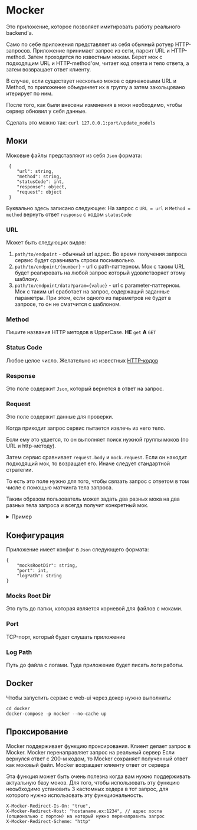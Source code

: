 # Mocker

Это приложение, которое позволяет имитировать работу реального backend'а.

Само по себе приложения представляет из себя обычный ротуер HTTP-запросов. 
Приложение принимает запрос из сети, парсит URL и HTTP-method. Затем проходится по известным мокам. Берет мок с подходящим URL и HTTP-method'ом, читает код ответа и тело ответа, а затем возвращает ответ клиенту.

В случае, если существует несколько моков с одинаковыми URL и Method, то приложение объединяет их в группу а затем закольцовано итерирует по ним.

После того, как были внесены изменения в моки необходимо, чтобы сервер обновил у себя данные.

Сделать это можно так: `curl 127.0.0.1:port/update_models`

## Моки

Моковые файлы представляют из себя `Json` формата:
```
 {
    "url": string,
    "method": string,
    "statusCode": int,
    "response": object,
    "request": object
 }
```

Буквально здесь записано следующее:
На запрос с `URL = url` и `Method = method` вернуть ответ `response` с кодом `statusCode`

### URL

Может быть следующих видов:

1. `path/to/endpoint` - обычный url адрес. Во время получения запроса сервис будет сравнивать строки посимвольно.
2. `path/to/endpoint/{number}` - url с path-паттерном. Мок с таким URL будет реагировать на любой запрос который удовлетворяет этому шаблону.
3. `path/to/endpoint/data?param={value}` - url c parameter-паттерном. Мок с таким url сработает на запрос, содержащий заданные параметры. При этом, если одного из параметров не будет в запросе, то он не сматчится с шаблоном.

### Method

Пишите названия HTTP методов в UpperCase. 
**НЕ** `get` **А**  `GET` 

### Status Code

Любое целое число. Желательно из известных [HTTP-кодов](https://ru.wikipedia.org/wiki/Список_кодов_состояния_HTTP)

### Response

Это поле содержит `Json`, который вернется в ответ на запрос. 

### Request

Это поле содержит данные для проверки. 

Когда приходит запрос сервис пытается извлечь из него тело. 

Если ему это удается, то он выполняет поиск нужной группы моков (по URL и http-методу).

Затем сервис сравнивает `request.body` и `mock.request`. Если он находит подходящий мок, то возращает его. Иначе следует стандартной стратегии.

То есть это поле нужно для того, чтобы связать запрос с ответом в том числе с помощью матчинга тела запроса. 

Таким образом пользователь может задать два разных мока на два разных тела запроса и всегда получит конкретный мок. 

<details>
 
<summary>Пример</summary>

mock1.json:

```json
{
 "url": "/exmp",
 "method": "POST",
 "statusCode": 200,
 "request": {
  "login": "valid",
  "password": "valid"
 },
 "response": {
  "accessToken": "token==",
  "refreshToken": "refresh"
 }
}
```

mock2.json:

```json
{
 "url": "/exmp",
 "method": "POST",
 "statusCode": 400,
 "request": {
  "login": "valid",
  "password": "invalid"
 },
 "response": {
  "code": 1,
  "message": "Bad Credentials"
 }
}
```

В случае если в теле запроса `password == valid`, то вернется 200й код.
А если `password == invalid`, то вернется 400й код. 
В противном случае ответы будут возвращаться итеративно. 

</details>

## Конфигурация

Приложение имеет конфиг в `Json` следующего формата:
```
{
    "mocksRootDir": string,
    "port": int,
    "logPath": string
}
```

### Mocks Root Dir

Это путь до папки, которая является корневой для файлов с моками. 

### Port

TCP-порт, который будет слушать приложение

### Log Path

Путь до файла с логами. Туда приложение будет писать логи работы.

## Docker

Чтобы запустить сервис с web-ui через докер нужно выполнить:

```
cd docker
docker-compose -p mocker --no-cache up
```
## Проксирование
Mocker поддерживает функцию проксирования. 
Клиент делает запрос в Mocker.
Mocker перенаправляет запрос на реальный сервер
Если вернулся ответ с 200-м кодом, то Mocker сохраняет полученный ответ как моковый файл. 
Mocker возращает клиенту ответ от сервера

Эта функция может быть очень полезна когда вам нужно поддерживать актуальную базу моков.
Для того, чтобы использовать эту функцию неоьбходимо установить 3 кастомных хедера в тот запрос, для которого нужно использовать эту функциональность.

```
X-Mocker-Redirect-Is-On: "true",
X-Mocker-Redirect-Host: "hostaname.ex:1234", // адрес хоста (опционально с портом) на который нужно перенаправить запрос
X-Mocker-Redirect-Scheme: "http"
```
